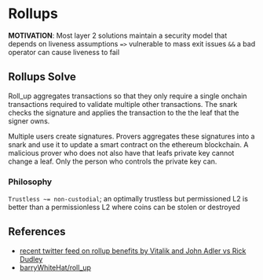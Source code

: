# Rollups

**MOTIVATION**: Most layer 2 solutions maintain a security model that depends on liveness assumptions `=>` vulnerable to mass exit issues `&&` a bad operator can cause liveness to fail

## Rollups Solve

Roll_up aggregates transactions so that they only require a single onchain transactions required to validate multiple other transactions. The snark checks the signature and applies the transaction to the the leaf that the signer owns.

Multiple users create signatures. Provers aggregates these signatures into a snark and use it to update a smart contract on the ethereum blockchain. A malicious prover who does not also have that leafs private key cannot change a leaf. Only the person who controls the private key can.

### Philosophy

`Trustless ~= non-custodial`; an optimally trustless but permissioned L2 is better than a permissionless L2 where coins can be stolen or destroyed

## References
* [recent twitter feed on rollup benefits by Vitalik and John Adler vs Rick Dudley](https://twitter.com/vitalikbuterin/status/1129782589596852229?refsrc=email&s=11)
* [barryWhiteHat/roll_up](https://github.com/barryWhiteHat/roll_up)
